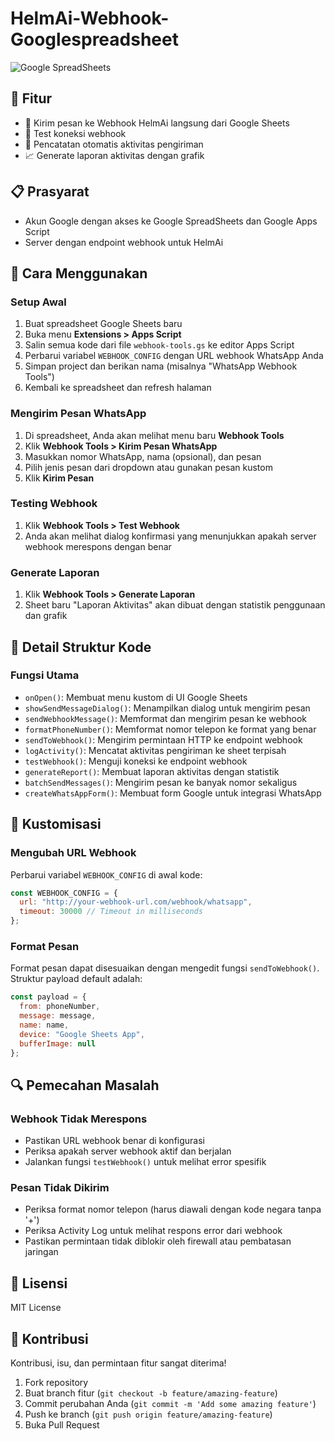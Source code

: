 # HelmAi-Webhook-Googlespreadsheet

![Google SpreadSheets](https://blog.classy.id/upload/gambar_berita/5c1f2de0c988bcc8ffeaead713a2fe08_20250308160812.png)

## 🌟 Fitur

- 📱 Kirim pesan ke Webhook HelmAi langsung dari Google Sheets
- 🧪 Test koneksi webhook
- 📝 Pencatatan otomatis aktivitas pengiriman
- 📈 Generate laporan aktivitas dengan grafik

## 📋 Prasyarat

- Akun Google dengan akses ke Google SpreadSheets dan Google Apps Script
- Server dengan endpoint webhook untuk HelmAi
## 🚀 Cara Menggunakan

### Setup Awal

1. Buat spreadsheet Google Sheets baru
2. Buka menu **Extensions > Apps Script**
3. Salin semua kode dari file `webhook-tools.gs` ke editor Apps Script
4. Perbarui variabel `WEBHOOK_CONFIG` dengan URL webhook WhatsApp Anda
5. Simpan project dan berikan nama (misalnya "WhatsApp Webhook Tools")
6. Kembali ke spreadsheet dan refresh halaman

### Mengirim Pesan WhatsApp

1. Di spreadsheet, Anda akan melihat menu baru **Webhook Tools**
2. Klik **Webhook Tools > Kirim Pesan WhatsApp**
3. Masukkan nomor WhatsApp, nama (opsional), dan pesan
4. Pilih jenis pesan dari dropdown atau gunakan pesan kustom
5. Klik **Kirim Pesan**

### Testing Webhook

1. Klik **Webhook Tools > Test Webhook**
2. Anda akan melihat dialog konfirmasi yang menunjukkan apakah server webhook merespons dengan benar

### Generate Laporan

1. Klik **Webhook Tools > Generate Laporan**
2. Sheet baru "Laporan Aktivitas" akan dibuat dengan statistik penggunaan dan grafik

## 📝 Detail Struktur Kode

### Fungsi Utama

- `onOpen()`: Membuat menu kustom di UI Google Sheets
- `showSendMessageDialog()`: Menampilkan dialog untuk mengirim pesan
- `sendWebhookMessage()`: Memformat dan mengirim pesan ke webhook
- `formatPhoneNumber()`: Memformat nomor telepon ke format yang benar
- `sendToWebhook()`: Mengirim permintaan HTTP ke endpoint webhook
- `logActivity()`: Mencatat aktivitas pengiriman ke sheet terpisah
- `testWebhook()`: Menguji koneksi ke endpoint webhook
- `generateReport()`: Membuat laporan aktivitas dengan statistik
- `batchSendMessages()`: Mengirim pesan ke banyak nomor sekaligus
- `createWhatsAppForm()`: Membuat form Google untuk integrasi WhatsApp

## 🔧 Kustomisasi

### Mengubah URL Webhook

Perbarui variabel `WEBHOOK_CONFIG` di awal kode:

```javascript
const WEBHOOK_CONFIG = {
  url: "http://your-webhook-url.com/webhook/whatsapp",
  timeout: 30000 // Timeout in milliseconds
};
```

### Format Pesan

Format pesan dapat disesuaikan dengan mengedit fungsi `sendToWebhook()`. Struktur payload default adalah:

```javascript
const payload = {
  from: phoneNumber,
  message: message,
  name: name,
  device: "Google Sheets App",
  bufferImage: null
};
```

## 🔍 Pemecahan Masalah

### Webhook Tidak Merespons

- Pastikan URL webhook benar di konfigurasi
- Periksa apakah server webhook aktif dan berjalan
- Jalankan fungsi `testWebhook()` untuk melihat error spesifik

### Pesan Tidak Dikirim

- Periksa format nomor telepon (harus diawali dengan kode negara tanpa '+')
- Periksa Activity Log untuk melihat respons error dari webhook
- Pastikan permintaan tidak diblokir oleh firewall atau pembatasan jaringan

## 📜 Lisensi

MIT License

## 🤝 Kontribusi

Kontribusi, isu, dan permintaan fitur sangat diterima!

1. Fork repository
2. Buat branch fitur (`git checkout -b feature/amazing-feature`)
3. Commit perubahan Anda (`git commit -m 'Add some amazing feature'`)
4. Push ke branch (`git push origin feature/amazing-feature`)
5. Buka Pull Request

